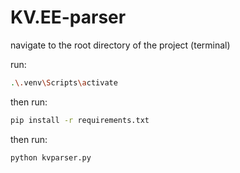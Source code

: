 # KV.EE-parser

navigate to the root directory of the project (terminal)

run:
```sh
.\.venv\Scripts\activate
```

then run:
```sh
pip install -r requirements.txt
```

then run:
```sh
python kvparser.py
```
